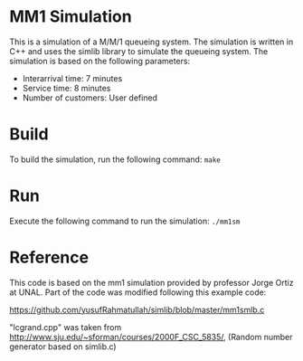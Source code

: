 # MM1 Simulation

This is a simulation of a M/M/1 queueing system. The simulation is written in C++ and uses the simlib library to simulate the queueing system. The simulation is based on the following parameters:

- Interarrival time: 7 minutes
- Service time: 8 minutes
- Number of customers: User defined

# Build

To build the simulation, run the following command: `make`

# Run

Execute the following command to run the simulation: `./mm1sm`

# Reference

This code is based on the mm1 simulation provided by professor Jorge Ortiz at UNAL. Part of the code was modified following this example code:

https://github.com/yusufRahmatullah/simlib/blob/master/mm1smlb.c

"lcgrand.cpp" was taken from
http://www.sju.edu/~sforman/courses/2000F_CSC_5835/, (Random number generator based on simlib.c)
